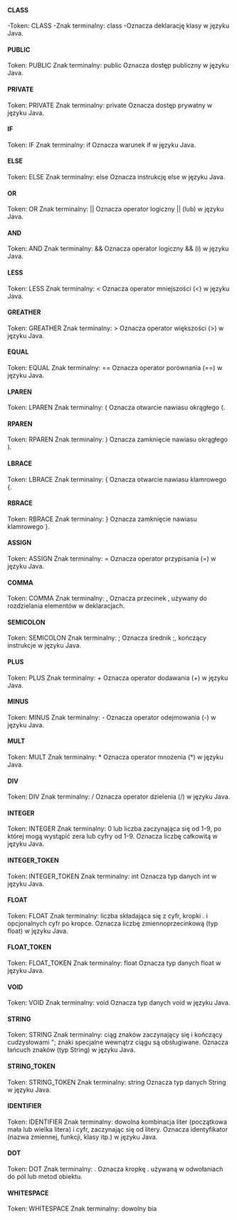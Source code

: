 #### CLASS
-Token: CLASS 
-Znak terminalny: class
-Oznacza deklarację klasy w języku Java.

#### PUBLIC
Token: PUBLIC
Znak terminalny: public
Oznacza dostęp publiczny w języku Java.

#### PRIVATE
Token: PRIVATE
Znak terminalny: private
Oznacza dostęp prywatny w języku Java.

#### IF
Token: IF
Znak terminalny: if
Oznacza warunek if w języku Java.

#### ELSE
Token: ELSE
Znak terminalny: else
Oznacza instrukcję else w języku Java.

#### OR
Token: OR
Znak terminalny: ||
Oznacza operator logiczny || (lub) w języku Java.

#### AND
Token: AND
Znak terminalny: &&
Oznacza operator logiczny && (i) w języku Java.

#### LESS
Token: LESS
Znak terminalny: <
Oznacza operator mniejszości (<) w języku Java.

#### GREATHER
Token: GREATHER
Znak terminalny: >
Oznacza operator większości (>) w języku Java.

#### EQUAL
Token: EQUAL
Znak terminalny: ==
Oznacza operator porównania (==) w języku Java.

#### LPAREN
Token: LPAREN
Znak terminalny: (
Oznacza otwarcie nawiasu okrągłego (.

#### RPAREN
Token: RPAREN
Znak terminalny: )
Oznacza zamknięcie nawiasu okrągłego ).

#### LBRACE
Token: LBRACE
Znak terminalny: {
Oznacza otwarcie nawiasu klamrowego {.

#### RBRACE
Token: RBRACE
Znak terminalny: }
Oznacza zamknięcie nawiasu klamrowego }.

#### ASSIGN
Token: ASSIGN
Znak terminalny: =
Oznacza operator przypisania (=) w języku Java.

#### COMMA
Token: COMMA
Znak terminalny: ,
Oznacza przecinek , używany do rozdzielania elementów w deklaracjach.

#### SEMICOLON
Token: SEMICOLON
Znak terminalny: ;
Oznacza średnik ;, kończący instrukcje w języku Java.

#### PLUS
Token: PLUS
Znak terminalny: +
Oznacza operator dodawania (+) w języku Java.

#### MINUS
Token: MINUS
Znak terminalny: -
Oznacza operator odejmowania (-) w języku Java.

#### MULT
Token: MULT
Znak terminalny: *
Oznacza operator mnożenia (*) w języku Java.

#### DIV
Token: DIV
Znak terminalny: /
Oznacza operator dzielenia (/) w języku Java.

#### INTEGER
Token: INTEGER
Znak terminalny: 0 lub liczba zaczynająca się od 1-9, po której mogą wystąpić zera lub cyfry od 1-9.
Oznacza liczbę całkowitą w języku Java.

#### INTEGER_TOKEN
Token: INTEGER_TOKEN
Znak terminalny: int
Oznacza typ danych int w języku Java.

#### FLOAT
Token: FLOAT
Znak terminalny: liczba składająca się z cyfr, kropki . i opcjonalnych cyfr po kropce.
Oznacza liczbę zmiennoprzecinkową (typ float) w języku Java.

#### FLOAT_TOKEN
Token: FLOAT_TOKEN
Znak terminalny: float
Oznacza typ danych float w języku Java.

#### VOID
Token: VOID
Znak terminalny: void
Oznacza typ danych void w języku Java.

#### STRING
Token: STRING
Znak terminalny: ciąg znaków zaczynający się i kończący cudzysłowami "; znaki specjalne wewnątrz ciągu są obsługiwane.
Oznacza łańcuch znaków (typ String) w języku Java.

#### STRING_TOKEN
Token: STRING_TOKEN
Znak terminalny: string
Oznacza typ danych String w języku Java.

#### IDENTIFIER
Token: IDENTIFIER
Znak terminalny: dowolna kombinacja liter (początkowa mała lub wielka litera) i cyfr, zaczynając się od litery.
Oznacza identyfikator (nazwa zmiennej, funkcji, klasy itp.) w języku Java.

#### DOT
Token: DOT
Znak terminalny: .
Oznacza kropkę . używaną w odwołaniach do pól lub metod obiektu.

#### WHITESPACE
Token: WHITESPACE
Znak terminalny: dowolny bia
